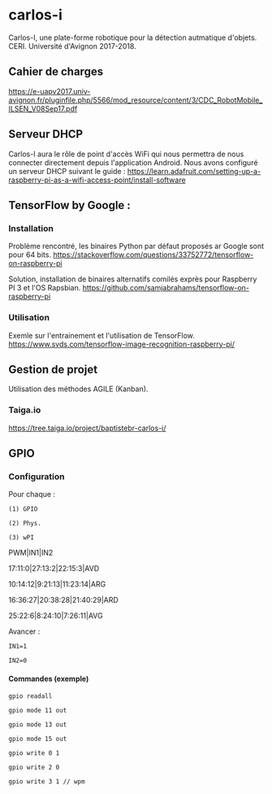 # carlos-i
Carlos-I, une plate-forme robotique pour la détection autmatique d'objets.
CERI. Université d'Avignon 2017-2018.

## Cahier de charges
https://e-uapv2017.univ-avignon.fr/pluginfile.php/5566/mod_resource/content/3/CDC_RobotMobile_ILSEN_V08Sep17.pdf

## Serveur DHCP
Carlos-I aura le rôle de point d'accès WiFi qui nous permettra de nous connecter directement depuis l'application Android. Nous avons configuré un serveur DHCP suivant le guide :
https://learn.adafruit.com/setting-up-a-raspberry-pi-as-a-wifi-access-point/install-software

## TensorFlow by Google :
### Installation
Problème rencontré, les binaires Python par défaut proposés ar Google sont pour 64 bits.
https://stackoverflow.com/questions/33752772/tensorflow-on-raspberry-pi

Solution, installation de binaires alternatifs comilés exprès pour Raspberry PI 3 et l'OS Rapsbian.
https://github.com/samjabrahams/tensorflow-on-raspberry-pi

### Utilisation
Exemle sur l'entrainement et l'utilisation de TensorFlow.
https://www.svds.com/tensorflow-image-recognition-raspberry-pi/

## Gestion de projet
Utilisation des méthodes AGILE (Kanban).
### Taiga.io
https://tree.taiga.io/project/baptistebr-carlos-i/

## GPIO
### Configuration
Pour chaque :

    (1) GPIO
    
    (2) Phys.
    
    (3) wPI

PWM|IN1|IN2

17:11:0|27:13:2|22:15:3|AVD

10:14:12|9:21:13|11:23:14|ARG

16:36:27|20:38:28|21:40:29|ARD

25:22:6|8:24:10|7:26:11|AVG


Avancer :

    IN1=1

    IN2=0
#### Commandes (exemple)
    gpio readall

    gpio mode 11 out

    gpio mode 13 out

    gpio mode 15 out

    gpio write 0 1

    gpio write 2 0

    gpio write 3 1 // wpm
